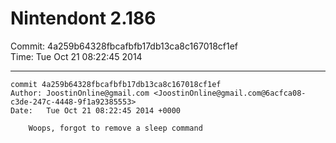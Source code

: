 # Nintendont 2.186
Commit: 4a259b64328fbcafbfb17db13ca8c167018cf1ef  
Time: Tue Oct 21 08:22:45 2014   

-----

```
commit 4a259b64328fbcafbfb17db13ca8c167018cf1ef
Author: JoostinOnline@gmail.com <JoostinOnline@gmail.com@6acfca08-c3de-247c-4448-9f1a92385553>
Date:   Tue Oct 21 08:22:45 2014 +0000

    Woops, forgot to remove a sleep command
```
